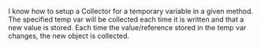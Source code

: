 I know how to setup a Collector for a temporary variable in a given method. The specified temp var will be collected each time it is written and that a new value is stored. Each time the value/reference stored in the temp var changes, the new object is collected.